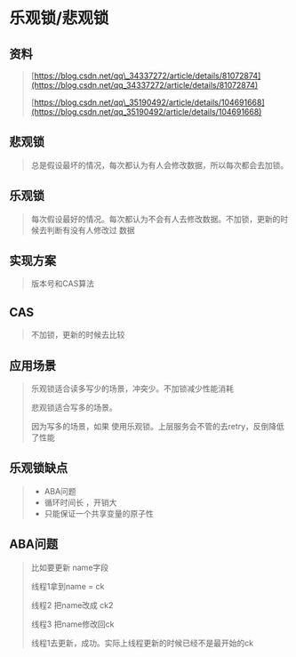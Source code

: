# 乐观锁/悲观锁

## 资料

> [https://blog.csdn.net/qq\_34337272/article/details/81072874](https://blog.csdn.net/qq_34337272/article/details/81072874)
>
> [https://blog.csdn.net/qq\_35190492/article/details/104691668](https://blog.csdn.net/qq_35190492/article/details/104691668)

## 悲观锁

> 总是假设最坏的情况，每次都认为有人会修改数据，所以每次都会去加锁。

## 乐观锁

> 每次假设最好的情况。每次都认为不会有人去修改数据。不加锁，更新的时候去判断有没有人修改过 数据

## 实现方案

> 版本号和CAS算法

## CAS

> 不加锁，更新的时候去比较

## 应用场景

> 乐观锁适合读多写少的场景，冲突少。不加锁减少性能消耗
>
> 悲观锁适合写多的场景。
>
> 因为写多的场景，如果 使用乐观锁。上层服务会不管的去retry，反倒降低了性能

## 乐观锁缺点

> * ABA问题
> * 循环时间长 ，开销大
> * 只能保证一个共享变量的原子性

## ABA问题

> 比如要更新 name字段
>
> 线程1拿到name = ck
>
> 线程2 把name改成 ck2
>
> 线程3 把name修改回ck
>
> 线程1去更新，成功。实际上线程更新的时候已经不是最开始的ck



